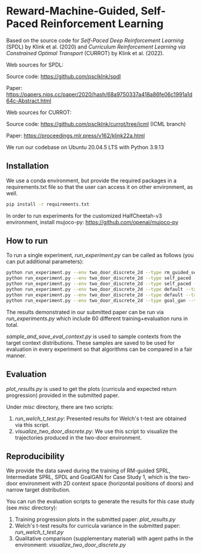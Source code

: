 # Reward-Machine-Guided, Self-Paced Reinforcement Learning

Based on the source code for _Self-Paced Deep Reinforcement Learning_ (SPDL) by Klink et al. (2020) and _Curriculum Reinforcement Learning via Constrained Optimal Transport_ (CURROT) by Klink et al. (2022).

Web sources for SPDL:

Source code: https://github.com/psclklnk/spdl

Paper: https://papers.nips.cc/paper/2020/hash/68a9750337a418a86fe06c1991a1d64c-Abstract.html

Web sources for CURROT:

Source code: https://github.com/psclklnk/currot/tree/icml (ICML branch)

Paper: https://proceedings.mlr.press/v162/klink22a.html


We run our codebase on Ubuntu 20.04.5 LTS with Python 3.9.13

## Installation

We use a conda environment, but provide the required packages in a requirements.txt file so that the user 
can access it on other environment, as well.
```bash
pip install -r requirements.txt
```
In order to run experiments for the customized HalfCheetah-v3 environment, install mujoco-py: https://github.com/openai/mujoco-py

## How to run
To run a single experiment, *run_experiment.py* can be called as follows (you can put additional parameters):
```bash
python run_experiment.py --env two_door_discrete_2d --type rm_guided_self_paced --target_type wide --PRODUCTCMDP --ZETA 0.96 --seed 1 # RM-guided SPRL
python run_experiment.py --env two_door_discrete_2d --type self_paced --target_type wide --PRODUCTCMDP --ZETA 1.2 --seed 1 # Intermediate
python run_experiment.py --env two_door_discrete_2d --type self_paced --target_type wide --PRODUCTCMDP --ZETA 1.2 --seed 1 # SPDL
python run_experiment.py --env two_door_discrete_2d --type default --target_type wide --PRODUCTCMDP --seed 1 # Default*
python run_experiment.py --env two_door_discrete_2d --type default --target_type wide --seed 1 # Default
python run_experiment.py --env two_door_discrete_2d --type goal_gan --target_type wide --PRODUCTCMDP --seed 1 # GoalGAN
```
The results demonstrated in our submitted paper can be run via *run_experiments.py* which include 
60 different training+evaluation runs in total.

*sample_and_save_eval_context.py* is used to sample contexts from the target context distributions. 
These samples are saved to be used for evaluation in every experiment so that algorithms can be compared in a fair manner.

## Evaluation
*plot_results.py* is used to get the plots (curricula and expected return progression) 
provided in the submitted paper.



Under *misc* directory, there are two scripts:
1) *run_welch_t_test.py*: Presented results for Welch's t-test are obtained via this script.
2) *visualize_two_door_discrete.py*: We use this script to visualize the trajectories produced in the two-door environment.

## Reproducibility

We provide the data saved during the training of RM-guided SPRL, Intermediate SPRL, SPDL and GoalGAN for Case Study 1,
which is the two-door environment with 2D context space (horizontal positions of doors) and narrow target
distribution.

You can run the evaluation scripts to generate the results for this case study (see *misc* directory):
1) Training progression plots in the submitted paper: *plot_results.py*
2) Welch's t-test results for curricula variance in the submitted paper: *run_welch_t_test.py*
3) Qualitative comparison (supplementary material) with agent paths in the environment: *visualize_two_door_discrete.py*